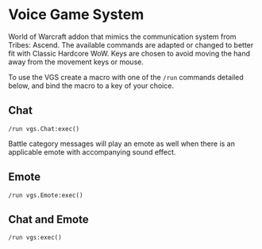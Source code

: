 # Voice Game System

World of Warcraft addon that mimics the communication system from Tribes: Ascend.
The available commands are adapted or changed to better fit with Classic Hardcore WoW.
Keys are chosen to avoid moving the hand away from the movement keys or mouse. 

To use the VGS create a macro with one of the `/run` commands detailed below,
and bind the macro to a key of your choice.

## Chat

`/run vgs.Chat:exec()`

Battle category messages will play an emote as well when there is an applicable
emote with accompanying sound effect.

## Emote

`/run vgs.Emote:exec()`

## Chat and Emote

`/run vgs:exec()`

